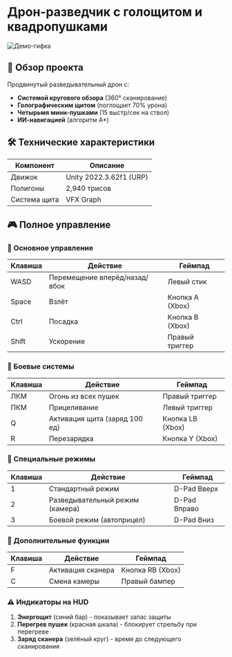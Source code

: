 # Дрон-разведчик с голощитом и квадропушками

![Демо-гифка](https://media.giphy.com/media/v1.Y2lkPTc5MGI3NjExcDFtY2h1NnR5d3B1dW5zM2hjdGJ6eWJ0YzV6eHl2a2VjYzB5eWZ6biZlcD12MV9pbnRlcm5hbF9naWZfYnlfaWQmY3Q9Zw/XcA8fTyUegY8JYIl6F/giphy.gif)

## 🚀 Обзор проекта
Продвинутый разведывательный дрон с:
- **Системой кругового обзора** (360° сканирование)
- **Голографическим щитом** (поглощает 70% урона)
- **Четырьмя мини-пушками** (15 выстр/сек на ствол)
- **ИИ-навигацией** (алгоритм A*)

## 🛠️ Технические характеристики
| Компонент          | Описание                        |
|--------------------|---------------------------------|
| Движок             | Unity 2022.3.62f1 (URP)         |
| Полигоны           | 2,940 трисов                    |
| Система щита       | VFX Graph                       |
## 🎮 Полное управление

### 🔹 Основное управление
| Клавиша           | Действие                          | Геймпад              |
|--------------------|-----------------------------------|----------------------|
| WASD               | Перемещение вперёд/назад/вбок     | Левый стик           |
| Space              | Взлёт                             | Кнопка A (Xbox)      |
| Ctrl               | Посадка                           | Кнопка B (Xbox)      |
| Shift              | Ускорение                         | Правый триггер       |

### 🔹 Боевые системы
| Клавиша           | Действие                          | Геймпад              |
|--------------------|-----------------------------------|----------------------|
| ЛКМ                | Огонь из всех пушек               | Правый триггер       |
| ПКМ                | Прицеливание                      | Левый триггер        |
| Q                  | Активация щита (заряд 100 ед)     | Кнопка LB (Xbox)     |
| R                  | Перезарядка                       | Кнопка Y (Xbox)      |

### 🔹 Специальные режимы
| Клавиша           | Действие                          | Геймпад              |
|--------------------|-----------------------------------|----------------------|
| 1                  | Стандартный режим                 | D-Pad Вверх         |
| 2                  | Разведывательный режим (камера)   | D-Pad Вправо        |
| 3                  | Боевой режим (автоприцел)         | D-Pad Вниз         |

### 🔹 Дополнительные функции
| Клавиша           | Действие                          | Геймпад              |
|--------------------|-----------------------------------|----------------------|
| F                  | Активация сканера                 | Кнопка RB (Xbox)     |
| C                  | Смена камеры                      | Правый бампер       |

### ⚠ Индикаторы на HUD
1. **Энергощит** (синий бар) - показывает запас защиты
2. **Перегрев пушек** (красная шкала) - блокирует стрельбу при перегреве
3. **Заряд сканера** (зелёный круг) - время до следующего сканирования
